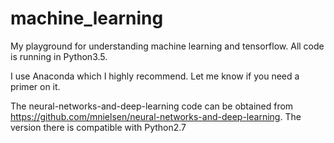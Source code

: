 # machine_learning
My playground for understanding machine learning and tensorflow. All code is running in Python3.5.

I use Anaconda which I highly recommend. Let me know if you need a primer on it.

The neural-networks-and-deep-learning code can be obtained from https://github.com/mnielsen/neural-networks-and-deep-learning. The version there is compatible with Python2.7


